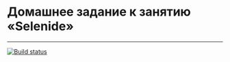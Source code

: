 # Домашнее задание к занятию «Selenide»

___
[![Build status](https://ci.appveyor.com/api/projects/status/0ud5fpc6e5app3e8/branch/master?svg=true)](https://ci.appveyor.com/project/Sad-Froggy/netohomework4-4/branch/master)